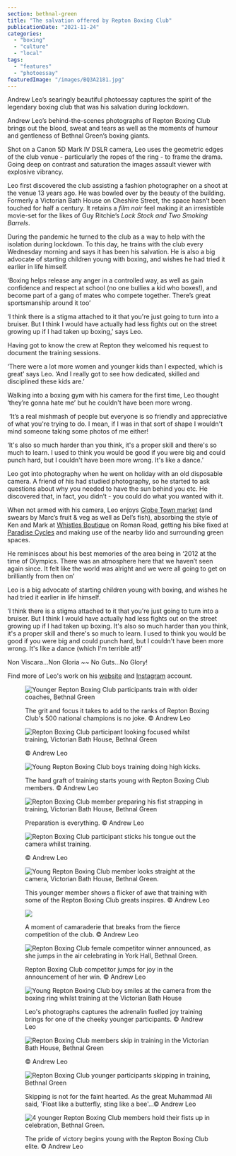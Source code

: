 ```yaml
---
section: bethnal-green
title: "The salvation offered by Repton Boxing Club"
publicationDate: "2021-11-24"
categories: 
  - "boxing"
  - "culture"
  - "local"
tags: 
  - "features"
  - "photoessay"
featuredImage: "/images/BQ3A2181.jpg"
---
```


Andrew Leo’s searingly beautiful photoessay captures the spirit of the legendary boxing club that was his salvation during lockdown.

Andrew Leo’s behind-the-scenes photographs of Repton Boxing Club brings out the blood, sweat and tears as well as the moments of humour and gentleness of Bethnal Green’s boxing giants.

Shot on a Canon 5D Mark IV DSLR camera, Leo uses the geometric edges of the club venue - particularly the ropes of the ring - to frame the drama. Going deep on contrast and saturation the images assault viewer with explosive vibrancy.

Leo first discovered the club assisting a fashion photographer on a shoot at the venue 13 years ago. He was bowled over by the beauty of the building. Formerly a Victorian Bath House on Cheshire Street, the space hasn’t been touched for half a century. It retains a _film noir_ feel making it an irresistible movie-set for the likes of Guy Ritchie’s _Lock Stock and Two Smoking Barrels_.

During the pandemic he turned to the club as a way to help with the isolation during lockdown. To this day, he trains with the club every Wednesday morning and says it has been his salvation. He is also a big advocate of starting children young with boxing, and wishes he had tried it earlier in life himself.

‘Boxing helps release any anger in a controlled way, as well as gain confidence and respect at school (no one bullies a kid who boxes!), and become part of a gang of mates who compete together. There’s great sportsmanship around it too’

‘I think there is a stigma attached to it that you're just going to turn into a bruiser. But I think I would have actually had less fights out on the street growing up if I had taken up boxing,’ says Leo.

Having got to know the crew at Repton they welcomed his request to document the training sessions.

‘There were a lot more women and younger kids than I expected, which is great’ says Leo. ‘And I really got to see how dedicated, skilled and disciplined these kids are.’

Walking into a boxing gym with his camera for the first time, Leo thought ‘they’re gonna hate me’ but he couldn't have been more wrong. 

 ‘It’s a real mishmash of people but everyone is so friendly and appreciative of what you're trying to do. I mean, if I was in that sort of shape I wouldn't mind someone taking some photos of me either!

‘It's also so much harder than you think, it's a proper skill and there's so much to learn. I used to think you would be good if you were big and could punch hard, but I couldn't have been more wrong. It's like a dance.’

Leo got into photography when he went on holiday with an old disposable camera. A friend of his had studied photography, so he started to ask questions about why you needed to have the sun behind you etc. He discovered that, in fact, you didn’t - you could do what you wanted with it.

When not armed with his camera, Leo enjoys [Globe Town market](https://romanroadlondon.com/globe-town-market/) (and swears by Marc’s fruit & veg as well as Del’s fish), absorbing the style of Ken and Mark at [Whistles Boutique](https://www.allinlondon.co.uk/directory/mens-clothes/47724-whistles-boutique) on Roman Road, getting his bike fixed at [Paradise Cycles](https://www.paradisecycles.co.uk/) and making use of the nearby lido and surrounding green spaces. 

He reminisces about his best memories of the area being in ‘2012 at the time of Olympics. There was an atmosphere here that we haven’t seen again since. It felt like the world was alright and we were all going to get on brilliantly from then on’

Leo is a big advocate of starting children young with boxing, and wishes he had tried it earlier in life himself. 

‘I think there is a stigma attached to it that you're just going to turn into a bruiser. But I think I would have actually had less fights out on the street growing up if I had taken up boxing. It's also so much harder than you think, it's a proper skill and there's so much to learn. I used to think you would be good if you were big and could punch hard, but I couldn't have been more wrong. It's like a dance (which I'm terrible at!)’

Non Viscara...Non Gloria ~~ No Guts...No Glory!

Find more of Leo's work on his [website](http://www.andrewleophoto.com) and [Instagram](https://instagram.com/leoandphoto?utm_medium=copy_link) account.

<figure>

![Younger Repton Boxing Club participants train with older coaches, Bethnal Green](/images/BQ3A2181-1024x683.jpg)

<figcaption>

The grit and focus it takes to add to the ranks of Repton Boxing Club's 500 national champions is no joke. © Andrew Leo

</figcaption>

</figure>

<figure>

![Repton Boxing Club participant looking focused whilst training, Victorian Bath House, Bethnal Green](/images/BQ3A1276-1024x683.jpg)

<figcaption>

© Andrew Leo

</figcaption>

</figure>

<figure>

![Young Repton Boxing Club boys training doing high kicks.](/images/BQ3A8081-1024x683.jpg)

<figcaption>

The hard graft of training starts young with Repton Boxing Club members. © Andrew Leo

</figcaption>

</figure>

<figure>

![Repton Boxing Club member preparing his fist strapping in training, Victorian Bath House, Bethnal Green](/images/BQ3A0884-1024x683.jpg)

<figcaption>

Preparation is everything. © Andrew Leo

</figcaption>

</figure>

<figure>

![Repton Boxing Club participant sticks his tongue out the camera whilst training.](/images/BQ3A1426-1024x683.jpg)

<figcaption>

© Andrew Leo

</figcaption>

</figure>

<figure>

![Young Repton Boxing Club member looks straight at the camera, Victorian Bath House, Bethnal Green.](/images/BQ3A7385-1024x683.jpg)

<figcaption>

This younger member shows a flicker of awe that training with some of the Repton Boxing Club greats inspires. © Andrew Leo

</figcaption>

</figure>

<figure>

![](/images/BQ3A1859-1024x683.jpg)

<figcaption>

A moment of camaraderie that breaks from the fierce competition of the club. © Andrew Leo

</figcaption>

</figure>

<figure>

![Repton Boxing Club female competitor winner announced, as she jumps in the air celebrating in York Hall, Bethnal Green.](/images/BQ3A5022-1024x683.jpg)

<figcaption>

Repton Boxing Club competitor jumps for joy in the announcement of her win. © Andrew Leo

</figcaption>

</figure>

<figure>

![Young Repton Boxing Club boy smiles at the camera from the boxing ring whilst training at the Victorian Bath House](/images/BQ3A7442-1024x683.jpg)

<figcaption>

Leo's photographs captures the adrenalin fuelled joy training brings for one of the cheeky younger participants. © Andrew Leo

</figcaption>

</figure>

<figure>

![Repton Boxing Club members skip in training in the Victorian Bath House, Bethnal Green](/images/BQ3A0945-1024x683.jpg)

<figcaption>

© Andrew Leo

</figcaption>

</figure>

<figure>

![Repton Boxing Club younger participants skipping in training, Bethnal Green](/images/BQ3A1844-1024x683.jpg)

<figcaption>

Skipping is not for the faint hearted. As the great Muhammad Ali said, 'Float like a butterfly, sting like a bee'...© Andrew Leo

</figcaption>

</figure>

<figure>

![4 younger Repton Boxing Club members hold their fists up in celebration, Bethnal Green.](/images/BQ3A2340-1024x683.jpg)

<figcaption>

The pride of victory begins young with the Repton Boxing Club elite. © Andrew Leo

</figcaption>

</figure>
